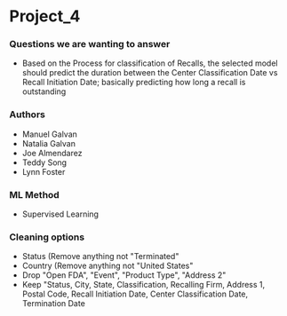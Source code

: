 # Project_4

### Questions we are wanting to answer

- Based on the Process for classification of Recalls, the selected model should predict the duration between the Center Classification Date vs Recall Initiation Date; basically predicting how long a recall is outstanding

### Authors
- Manuel Galvan
- Natalia Galvan
- Joe Almendarez
- Teddy Song
- Lynn Foster

### ML Method
- Supervised Learning

### Cleaning options
- Status (Remove anything not "Terminated"
- Country (Remove anything not "United States"
- Drop "Open FDA", "Event", "Product Type", "Address 2"
- Keep "Status, City, State, Classification, Recalling Firm, Address 1, Postal Code, Recall Initiation Date, Center Classification Date, Termination Date 
